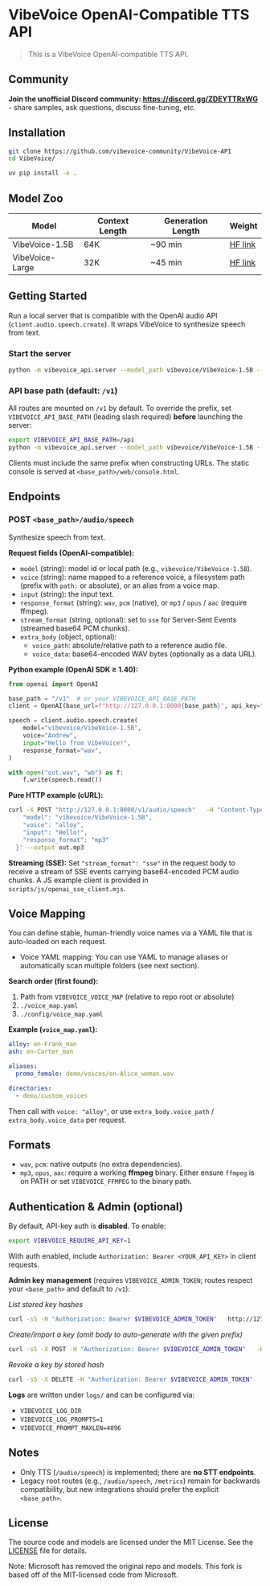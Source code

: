 # VibeVoice OpenAI-Compatible TTS API

> This is a VibeVoice OpenAI-compatible TTS API.

## Community

**Join the unofficial Discord community: https://discord.gg/ZDEYTTRxWG** - share samples, ask questions, discuss fine-tuning, etc.

## Installation

```bash
git clone https://github.com/vibevoice-community/VibeVoice-API
cd VibeVoice/

uv pip install -e .
```

## Model Zoo

| Model | Context Length | Generation Length |  Weight |
|-------|----------------|----------|----------|
| VibeVoice-1.5B | 64K | ~90 min | [HF link](https://huggingface.co/vibevoice/VibeVoice-1.5B) |
| VibeVoice-Large| 32K | ~45 min | [HF link](https://huggingface.co/vibevoice/VibeVoice-7B) |

## Getting Started

Run a local server that is compatible with the OpenAI audio API (`client.audio.speech.create`). It wraps VibeVoice to synthesize speech from text.

### Start the server
```bash
python -m vibevoice_api.server --model_path vibevoice/VibeVoice-1.5B --port 8000
```

### API base path (default: `/v1`)
All routes are mounted on `/v1` by default. To override the prefix, set `VIBEVOICE_API_BASE_PATH` (leading slash required) **before** launching the server:
```bash
export VIBEVOICE_API_BASE_PATH=/api
python -m vibevoice_api.server --model_path vibevoice/VibeVoice-1.5B --port 8000
```
Clients must include the same prefix when constructing URLs. The static console is served at `<base_path>/web/console.html`.

## Endpoints

### POST `<base_path>/audio/speech`
Synthesize speech from text.

**Request fields (OpenAI-compatible):**
- `model` (string): model id or local path (e.g., `vibevoice/VibeVoice-1.5B`).
- `voice` (string): name mapped to a reference voice, a filesystem path (prefix with `path:` or absolute), or an alias from a voice map.
- `input` (string): the input text.
- `response_format` (string): `wav`, `pcm` (native), or `mp3` / `opus` / `aac` (require ffmpeg).
- `stream_format` (string, optional): set to `sse` for Server-Sent Events (streamed base64 PCM chunks).
- `extra_body` (object, optional):
  - `voice_path`: absolute/relative path to a reference audio file.
  - `voice_data`: base64-encoded WAV bytes (optionally as a data URL).

**Python example (OpenAI SDK ≥ 1.40):**
```python
from openai import OpenAI

base_path = "/v1"  # or your VIBEVOICE_API_BASE_PATH
client = OpenAI(base_url=f"http://127.0.0.1:8000{base_path}", api_key="<YOUR_API_KEY>")

speech = client.audio.speech.create(
    model="vibevoice/VibeVoice-1.5B",
    voice="Andrew",
    input="Hello from VibeVoice!",
    response_format="wav",
)

with open("out.wav", "wb") as f:
    f.write(speech.read())
```

**Pure HTTP example (cURL):**
```bash
curl -X POST "http://127.0.0.1:8000/v1/audio/speech"   -H "Content-Type: application/json"   -H "Authorization: Bearer <YOUR_API_KEY>"   -d '{
    "model": "vibevoice/VibeVoice-1.5B",
    "voice": "alloy",
    "input": "Hello!",
    "response_format": "mp3"
  }' --output out.mp3
```

**Streaming (SSE):**
Set `"stream_format": "sse"` in the request body to receive a stream of SSE events carrying base64-encoded PCM audio chunks. A JS example client is provided in `scripts/js/openai_sse_client.mjs`.

## Voice Mapping

You can define stable, human-friendly voice names via a YAML file that is auto-loaded on each request.
- Voice YAML mapping: You can use YAML to manage aliases or automatically scan multiple folders (see next section).

**Search order (first found):**
1. Path from `VIBEVOICE_VOICE_MAP` (relative to repo root or absolute)  
2. `./voice_map.yaml`  
3. `./config/voice_map.yaml`

**Example (`voice_map.yaml`):**
```yaml
alloy: en-Frank_man
ash: en-Carter_man

aliases:
  promo_female: demo/voices/en-Alice_woman.wav

directories:
  - demo/custom_voices
```

Then call with `voice: "alloy"`, or use `extra_body.voice_path` / `extra_body.voice_data` per request.

## Formats

- `wav`, `pcm`: native outputs (no extra dependencies).
- `mp3`, `opus`, `aac`: require a working **ffmpeg** binary. Either ensure `ffmpeg` is on PATH or set `VIBEVOICE_FFMPEG` to the binary path.

## Authentication & Admin (optional)

By default, API-key auth is **disabled**. To enable:
```bash
export VIBEVOICE_REQUIRE_API_KEY=1
```

With auth enabled, include `Authorization: Bearer <YOUR_API_KEY>` in client requests.

**Admin key management** (requires `VIBEVOICE_ADMIN_TOKEN`; routes respect your `<base_path>` and default to `/v1`):

_List stored key hashes_
```bash
curl -sS -H "Authorization: Bearer $VIBEVOICE_ADMIN_TOKEN"   http://127.0.0.1:8000/v1/admin/keys
```

_Create/import a key (omit body to auto-generate with the given prefix)_
```bash
curl -sS -X POST -H "Authorization: Bearer $VIBEVOICE_ADMIN_TOKEN"   -H "Content-Type: application/json"   -d '{"prefix": "sk-"}'   http://127.0.0.1:8000/v1/admin/keys
```

_Revoke a key by stored hash_
```bash
curl -sS -X DELETE -H "Authorization: Bearer $VIBEVOICE_ADMIN_TOKEN"   http://127.0.0.1:8000/v1/admin/keys/<key_hash>
```

**Logs** are written under `logs/` and can be configured via:
- `VIBEVOICE_LOG_DIR`
- `VIBEVOICE_LOG_PROMPTS=1`
- `VIBEVOICE_PROMPT_MAXLEN=4096`

## Notes
- Only TTS (`/audio/speech`) is implemented; there are **no STT endpoints**.
- Legacy root routes (e.g., `/audio/speech`, `/metrics`) remain for backwards compatibility, but new integrations should prefer the explicit `<base_path>`.


## License

The source code and models are licensed under the MIT License. See the [LICENSE](./LICENSE) file for details.

Note: Microsoft has removed the original repo and models. This fork is based off of the MIT-licensed code from Microsoft.
